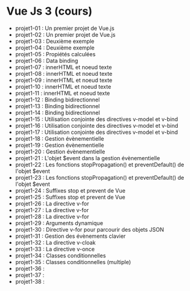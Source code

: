 # Vue Js 3 (cours)

- projet1-01 : Un premier projet de Vue.js
- projet1-02 : Un premier projet de Vue.js
- projet1-03 : Deuxième exemple
- projet1-04 : Deuxième exemple
- projet1-05 : Propiétés calculées
- projet1-06 : Data binding
- projet1-07 : innerHTML et noeud texte
- projet1-08 : innerHTML et noeud texte
- projet1-09 : innerHTML et noeud texte
- projet1-10 : innerHTML et noeud texte
- projet1-11 : innerHTML et noeud texte
- projet1-12 : Binding bidirectionnel
- projet1-13 : Binding bidirectionnel
- projet1-14 : Binding bidirectionnel
- projet1-15 : Utilisation conjointe des directives v-model et v-bind
- projet1-16 : Utilisation conjointe des directives v-model et v-bind
- projet1-17 : Utilisation conjointe des directives v-model et v-bind
- projet1-18 : Gestion évènementielle
- projet1-19 : Gestion évènementielle
- projet1-20 : Gestion évènementielle
- projet1-21 : L'objet $event dans la gestion évènementielle
- projet1-22 : Les fonctions stopPropagation() et preventDefault() de l'objet $event
- projet1-23 : Les fonctions stopPropagation() et preventDefault() de l'objet $event
- projet1-24 : Suffixes stop et prevent de Vue
- projet1-25 : Suffixes stop et prevent de Vue
- projet1-26 : La directive v-for
- projet1-27 : La directive v-for
- projet1-28 : La directive v-for
- projet1-29 : Arguments dynamique
- projet1-30 : Directive v-for pour parcourir des objets JSON
- projet1-31 : Gestion des évènements clavier
- projet1-32 : La directive v-cloak
- projet1-33 : La directive v-once
- projet1-34 : Classes conditionnelles
- projet1-35 : Classes conditionnelles (multiple)
- projet1-36 :
- projet1-37 :
- projet1-38 :
